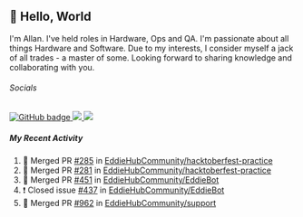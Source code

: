 ## :wave: Hello, World

I'm Allan. I've held roles in Hardware, Ops and QA. I'm passionate about all things Hardware and Software. Due to my interests, I consider myself a jack of all trades - a master of some. Looking forward to sharing knowledge and collaborating with you.

###### Socials
<p align="left">
  <a href="https://github.com/allanregush?tab=followers">
    <img src="https://img.shields.io/github/followers/allanregush?label=Followers&logo=GitHub&style=for-the-badge" alt="GitHub badge" />
  </a>
  <a href="http://twitter.com/allanregush">
    <img src="https://img.shields.io/twitter/follow/allanregush?label=Twitter&logo=twitter&style=for-the-badge" />
  </a>
  <a href="http://youtube.com/UCm3gi8KLvEcIHT1SzSqeOcg?sub_confirmation=1">
    <img src="https://img.shields.io/youtube/views/hdtmIWETSTI?label=YouTube&logo=YouTube&style=for-the-badge" />
  </a>
</p>

##### My Recent Activity
<!--START_SECTION:activity-->
1. 🎉 Merged PR [#285](https://github.com/EddieHubCommunity/hacktoberfest-practice/pull/285) in [EddieHubCommunity/hacktoberfest-practice](https://github.com/EddieHubCommunity/hacktoberfest-practice)
2. 🎉 Merged PR [#281](https://github.com/EddieHubCommunity/hacktoberfest-practice/pull/281) in [EddieHubCommunity/hacktoberfest-practice](https://github.com/EddieHubCommunity/hacktoberfest-practice)
3. 🎉 Merged PR [#451](https://github.com/EddieHubCommunity/EddieBot/pull/451) in [EddieHubCommunity/EddieBot](https://github.com/EddieHubCommunity/EddieBot)
4. ❗️ Closed issue [#437](https://github.com/EddieHubCommunity/EddieBot/issues/437) in [EddieHubCommunity/EddieBot](https://github.com/EddieHubCommunity/EddieBot)
5. 🎉 Merged PR [#962](https://github.com/EddieHubCommunity/support/pull/962) in [EddieHubCommunity/support](https://github.com/EddieHubCommunity/support)
<!--END_SECTION:activity-->

<!--
**AllanRegush/AllanRegush** is a ✨ _special_ ✨ repository because its `README.md` (this file) appears on your GitHub profile.

Here are some ideas to get you started:

- 🔭 I’m currently working on ...
- 🌱 I’m currently learning ...
- 👯 I’m looking to collaborate on ...
- 🤔 I’m looking for help with ...
- 💬 Ask me about ...
- 📫 How to reach me: ...
- 😄 Pronouns: ...
- ⚡ Fun fact: ...
-->

